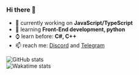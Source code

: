 ### Hi there 👋

- 🔭 currently working on **JavaScript/TypeScript**
- 🌱 learning **Front-End development, python**
- ⌚ learn before: **C#, C++**
- 📫 reach me: [Discord](https://discord.com/users/481344295354368020) and [Telegram](https://t.me/Dave_Shelby)

![GitHub stats](https://github-readme-stats.vercel.app/api?username=demonwayne&bg_color=30,e96443,904e95&title_color=fff&text_color=fff)<br>
![Wakatime stats](https://github-readme-stats.vercel.app/api/wakatime?username=demonwayne)
